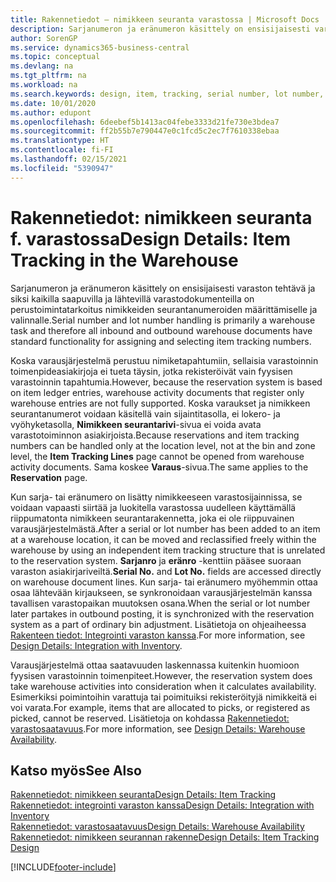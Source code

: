```yaml
---
title: Rakennetiedot – nimikkeen seuranta varastossa | Microsoft Docs
description: Sarjanumeron ja eränumeron käsittely on ensisijaisesti varaston tehtävä ja siksi kaikilla saapuvilla ja lähtevillä varastodokumenteilla on perustoimintatarkoitus nimikkeiden seurantanumeroiden määrittämiselle ja valinnalle. Koska varausjärjestelmä perustuu nimiketapahtumiin, sellaisia varastoinnin toimenpideasiakirjoja ei tueta täysin, jotka rekisteröivät vain fyysisen varastoinnin tapahtumia.
author: SorenGP
ms.service: dynamics365-business-central
ms.topic: conceptual
ms.devlang: na
ms.tgt_pltfrm: na
ms.workload: na
ms.search.keywords: design, item, tracking, serial number, lot number, outbound documents
ms.date: 10/01/2020
ms.author: edupont
ms.openlocfilehash: 6deebef5b1413ac04febe3333d21fe730e3bdea7
ms.sourcegitcommit: ff2b55b7e790447e0c1fcd5c2ec7f7610338ebaa
ms.translationtype: HT
ms.contentlocale: fi-FI
ms.lasthandoff: 02/15/2021
ms.locfileid: "5390947"
---
```

# <a name="design-details-item-tracking-in-the-warehouse"></a><span data-ttu-id="a0dca-104">Rakennetiedot: nimikkeen seuranta f. varastossa</span><span class="sxs-lookup"><span data-stu-id="a0dca-104">Design Details: Item Tracking in the Warehouse</span></span>
<span data-ttu-id="a0dca-105">Sarjanumeron ja eränumeron käsittely on ensisijaisesti varaston tehtävä ja siksi kaikilla saapuvilla ja lähtevillä varastodokumenteilla on perustoimintatarkoitus nimikkeiden seurantanumeroiden määrittämiselle ja valinnalle.</span><span class="sxs-lookup"><span data-stu-id="a0dca-105">Serial number and lot number handling is primarily a warehouse task and therefore all inbound and outbound warehouse documents have standard functionality for assigning and selecting item tracking numbers.</span></span>  

<span data-ttu-id="a0dca-106">Koska varausjärjestelmä perustuu nimiketapahtumiin, sellaisia varastoinnin toimenpideasiakirjoja ei tueta täysin, jotka rekisteröivät vain fyysisen varastoinnin tapahtumia.</span><span class="sxs-lookup"><span data-stu-id="a0dca-106">However, because the reservation system is based on item ledger entries, warehouse activity documents that register only warehouse entries are not fully supported.</span></span> <span data-ttu-id="a0dca-107">Koska varaukset ja nimikkeen seurantanumerot voidaan käsitellä vain sijaintitasolla, ei lokero- ja vyöhyketasolla, **Nimikkeen seurantarivi**-sivua ei voida avata varastotoiminnon asiakirjoista.</span><span class="sxs-lookup"><span data-stu-id="a0dca-107">Because reservations and item tracking numbers can be handled only at the location level, not at the bin and zone level, the **Item Tracking Lines** page cannot be opened from warehouse activity documents.</span></span> <span data-ttu-id="a0dca-108">Sama koskee **Varaus**-sivua.</span><span class="sxs-lookup"><span data-stu-id="a0dca-108">The same applies to the **Reservation** page.</span></span>  

<span data-ttu-id="a0dca-109">Kun sarja- tai eränumero on lisätty nimikkeeseen varastosijainnissa, se voidaan vapaasti siirtää ja luokitella varastossa uudelleen käyttämällä riippumatonta nimikkeen seurantarakennetta, joka ei ole riippuvainen varausjärjestelmästä.</span><span class="sxs-lookup"><span data-stu-id="a0dca-109">After a serial or lot number has been added to an item at a warehouse location, it can be moved and reclassified freely within the warehouse by using an independent item tracking structure that is unrelated to the reservation system.</span></span> <span data-ttu-id="a0dca-110">**Sarjanro** ja **eränro** -kenttiin pääsee suoraan varaston asiakirjariveiltä.</span><span class="sxs-lookup"><span data-stu-id="a0dca-110">**Serial No.** and **Lot No.** fields are accessed directly on warehouse document lines.</span></span> <span data-ttu-id="a0dca-111">Kun sarja- tai eränumero myöhemmin ottaa osaa lähtevään kirjaukseen, se synkronoidaan varausjärjestelmän kanssa tavallisen varastopaikan muutoksen osana.</span><span class="sxs-lookup"><span data-stu-id="a0dca-111">When the serial or lot number later partakes in outbound posting, it is synchronized with the reservation system as a part of ordinary bin adjustment.</span></span> <span data-ttu-id="a0dca-112">Lisätietoja on ohjeaiheessa [Rakenteen tiedot: Integrointi varaston kanssa](design-details-integration-with-inventory.md).</span><span class="sxs-lookup"><span data-stu-id="a0dca-112">For more information, see [Design Details: Integration with Inventory](design-details-integration-with-inventory.md).</span></span>  

<span data-ttu-id="a0dca-113">Varausjärjestelmä ottaa saatavuuden laskennassa kuitenkin huomioon fyysisen varastoinnin toimenpiteet.</span><span class="sxs-lookup"><span data-stu-id="a0dca-113">However, the reservation system does take warehouse activities into consideration when it calculates availability.</span></span> <span data-ttu-id="a0dca-114">Esimerkiksi poimintoihin varattuja tai poimituiksi rekisteröityjä nimikkeitä ei voi varata.</span><span class="sxs-lookup"><span data-stu-id="a0dca-114">For example, items that are allocated to picks, or registered as picked, cannot be reserved.</span></span> <span data-ttu-id="a0dca-115">Lisätietoja on kohdassa [Rakennetiedot: varastosaatavuus](design-details-availability-in-the-warehouse.md).</span><span class="sxs-lookup"><span data-stu-id="a0dca-115">For more information, see [Design Details: Warehouse Availability](design-details-availability-in-the-warehouse.md).</span></span>

## <a name="see-also"></a><span data-ttu-id="a0dca-116">Katso myös</span><span class="sxs-lookup"><span data-stu-id="a0dca-116">See Also</span></span>  
[<span data-ttu-id="a0dca-117">Rakennetiedot: nimikkeen seuranta</span><span class="sxs-lookup"><span data-stu-id="a0dca-117">Design Details: Item Tracking</span></span>](design-details-item-tracking.md)  
[<span data-ttu-id="a0dca-118">Rakennetiedot: integrointi varaston kanssa</span><span class="sxs-lookup"><span data-stu-id="a0dca-118">Design Details: Integration with Inventory</span></span>](design-details-integration-with-inventory.md)  
[<span data-ttu-id="a0dca-119">Rakennetiedot: varastosaatavuus</span><span class="sxs-lookup"><span data-stu-id="a0dca-119">Design Details: Warehouse Availability</span></span>](design-details-availability-in-the-warehouse.md)  
[<span data-ttu-id="a0dca-120">Rakennetiedot: nimikkeen seurannan rakenne</span><span class="sxs-lookup"><span data-stu-id="a0dca-120">Design Details: Item Tracking Design</span></span>](design-details-item-tracking-design.md)


[!INCLUDE[footer-include](includes/footer-banner.md)]
